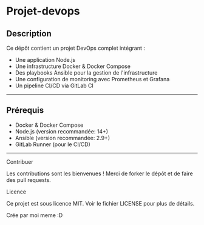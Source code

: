 # Projet-devops

## Description

Ce dépôt contient un projet DevOps complet intégrant :
- Une application Node.js
- Une infrastructure Docker & Docker Compose
- Des playbooks Ansible pour la gestion de l'infrastructure
- Une configuration de monitoring avec Prometheus et Grafana
- Un pipeline CI/CD via GitLab CI

---


## Prérequis

- Docker & Docker Compose
- Node.js (version recommandée: 14+)
- Ansible (version recommandée: 2.9+)
- GitLab Runner (pour le CI/CD)

---

Contribuer

Les contributions sont les bienvenues !
Merci de forker le dépôt et de faire des pull requests.

Licence

Ce projet est sous licence MIT. Voir le fichier LICENSE pour plus de détails.

Crée par moi meme :D
